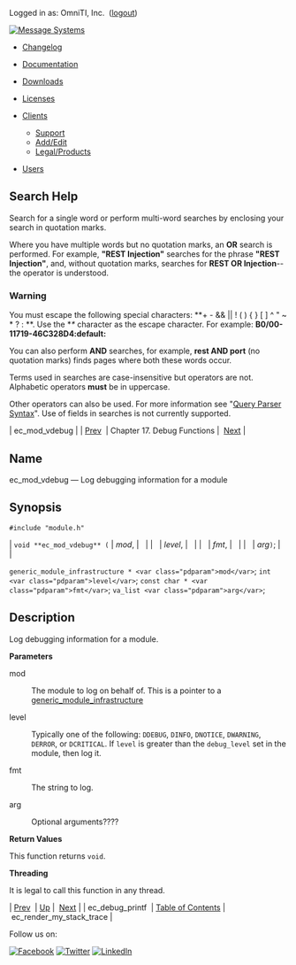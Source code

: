 Logged in as: OmniTI, Inc.  ([logout](https://support.messagesystems.com/logout.php))

[![Message Systems](https://support.messagesystems.com/images/ms-white205.png)](https://support.messagesystems.com/start.php) 

*   [Changelog](https://support.messagesystems.com/start.php?show=changelog)
*   [Documentation](https://support.messagesystems.com/docs/)
*   [Downloads](https://support.messagesystems.com/start.php)

*   [Licenses](https://support.messagesystems.com/license_summary.php)
*   <a href="">Clients</a>
    *   [Support](https://support.messagesystems.com/cs.php)
    *   [Add/Edit](https://support.messagesystems.com/edit_client.php)
    *   [Legal/Products](https://support.messagesystems.com/edit_products.php)
*   [Users](https://support.messagesystems.com/edit_customer.php)

## Search Help

Search for a single word or perform multi-word searches by enclosing your search in quotation marks.

Where you have multiple words but no quotation marks, an **OR** search is performed. For example, **"REST Injection"** searches for the phrase **"REST Injection"**, and, without quotation marks, searches for **REST OR Injection**--the operator is understood.

### Warning

You must escape the following special characters: **+ - && || ! ( ) { } [ ] ^ " ~ * ? : \**. Use the **\** character as the escape character. For example: **B0/00-11719-46C328D4\:default\:**

You can also perform **AND** searches, for example, **rest AND port** (no quotation marks) finds pages where both these words occur.

Terms used in searches are case-insensitive but operators are not. Alphabetic operators **must** be in uppercase.

Other operators can also be used. For more information see "[Query Parser Syntax](https://lucene.apache.org/core/old_versioned_docs/versions/3_0_0/queryparsersyntax.html)". Use of fields in searches is not currently supported.

| ec_mod_vdebug |
| [Prev](apis.ec_debug_printf.php)  | Chapter 17. Debug Functions |  [Next](apis.ec_render_my_stack_trace.php) |

<a name="apis.ec_mod_vdebug"></a>
## Name

ec_mod_vdebug — Log debugging information for a module

## Synopsis

`#include "module.h"`

| `void **ec_mod_vdebug** (` | <var class="pdparam">mod</var>, |   |
|   | <var class="pdparam">level</var>, |   |
|   | <var class="pdparam">fmt</var>, |   |
|   | <var class="pdparam">arg</var>`)`; |   |

`generic_module_infrastructure * <var class="pdparam">mod</var>`;
`int <var class="pdparam">level</var>`;
`const char * <var class="pdparam">fmt</var>`;
`va_list <var class="pdparam">arg</var>`;<a name="idp22356624"></a>
## Description

Log debugging information for a module.

**Parameters**

<dl class="variablelist">

<dt>mod</dt>

<dd>

The module to log on behalf of. This is a pointer to a [generic_module_infrastructure](structs.generic_module_infrastructure.php "68.53. generic_module_infrastructure")

</dd>

<dt>level</dt>

<dd>

Typically one of the following: `DDEBUG`, `DINFO`, `DNOTICE`, `DWARNING`, `DERROR`, or `DCRITICAL`. If `level` is greater than the `debug_level` set in the module, then log it.

</dd>

<dt>fmt</dt>

<dd>

The string to log.

</dd>

<dt>arg</dt>

<dd>

Optional arguments????

</dd>

</dl>

**Return Values**

This function returns `void`.

**Threading**

It is legal to call this function in any thread.

| [Prev](apis.ec_debug_printf.php)  | [Up](debug.php) |  [Next](apis.ec_render_my_stack_trace.php) |
| ec_debug_printf  | [Table of Contents](index.php) |  ec_render_my_stack_trace |

Follow us on:

[![Facebook](https://support.messagesystems.com/images/icon-facebook.png)](http://www.facebook.com/messagesystems) [![Twitter](https://support.messagesystems.com/images/icon-twitter.png)](http://twitter.com/#!/MessageSystems) [![LinkedIn](https://support.messagesystems.com/images/icon-linkedin.png)](http://www.linkedin.com/company/message-systems)